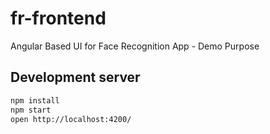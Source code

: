 # fr-frontend
Angular Based UI for Face Recognition App - Demo Purpose

## Development server

```bash
npm install
npm start
open http://localhost:4200/
```

